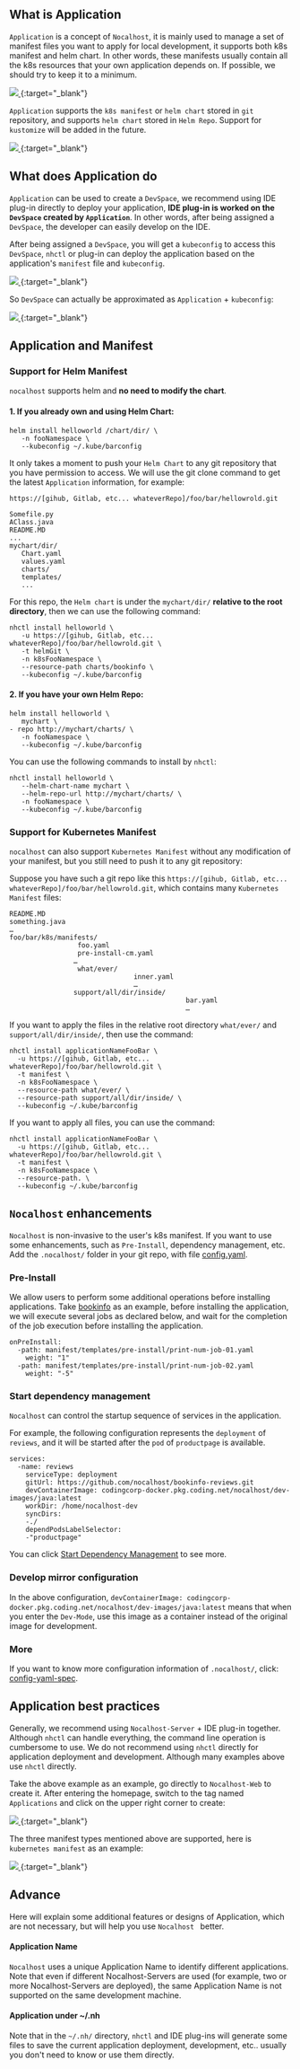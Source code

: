 ## What is Application

`Application` is a concept of `Nocalhost`, it is mainly used to manage a set of manifest files you want to apply for local development, it supports both k8s manifest and helm chart. In other words, these manifests usually contain all the k8s resources that your own application depends on. If possible, we should try to keep it to a minimum.

[ ![](../assets/images/concept/what-is-application.png) ](../assets/images/concept/what-is-application.png){:target="_blank"}

`Application` supports the `k8s manifest` or `helm chart` stored in `git` repository, and supports `helm chart` stored in `Helm Repo`. Support for `kustomize` will be added in the future.

[ ![](../assets/images/concept/diffrent-type-of-application.png) ](../assets/images/concept/diffrent-type-of-application.png){:target="_blank"}

## What does Application do

`Application` can be used to create a `DevSpace`, we recommend using IDE plug-in directly to deploy your application, **IDE plug-in is worked on the `DevSpace` created by `Application`**. In other words, after being assigned a `DevSpace`, the developer can easily develop on the IDE.



After being assigned a `DevSpace`, you will get a `kubeconfig` to access this `DevSpace`, `nhctl` or plug-in can deploy the application based on the application's `manifest` file and `kubeconfig`.

[ ![](../assets/images/concept/manifest-and-kubeconfig.png) ](../assets/images/concept/manifest-and-kubeconfig.png){:target="_blank"}

So `DevSpace` can actually be approximated as `Application` + `kubeconfig`:

[ ![](../assets/images/concept/application-and-space.png) ](../assets/images/concept/application-and-space.png){:target="_blank"}



## Application and Manifest

### Support for Helm Manifest

`nocalhost` supports helm and **no need to modify the chart**.


#### 1. If you already own and using Helm Chart:

```
helm install helloworld /chart/dir/ \
   -n fooNamespace \
   --kubeconfig ~/.kube/barconfig
```



It only takes a moment to push your `Helm Chart` to any git repository that you have permission to access. We will use the git clone command to get the latest `Application` information, for example:

```
https://[gihub, Gitlab, etc... whateverRepo]/foo/bar/hellowrold.git

Somefile.py
AClass.java
README.MD
...
mychart/dir/
   Chart.yaml
   values.yaml
   charts/
   templates/
   ...
```

For this repo, the `Helm chart`  is under the `mychart/dir/` **relative to the root directory**, then we can use the following command:

```
nhctl install helloworld \
   -u https://[gihub, Gitlab, etc... whateverRepo]/foo/bar/hellowrold.git \
   -t helmGit \
   -n k8sFooNamespace \
   --resource-path charts/bookinfo \
   --kubeconfig ~/.kube/barconfig
```

#### 2. If you have your own Helm Repo:

```
helm install helloworld \
   mychart \
- repo http://mychart/charts/ \
   -n fooNamespace \
   --kubeconfig ~/.kube/barconfig
```

You can use the following commands to install by `nhctl`:

```
nhctl install helloworld \
   --helm-chart-name mychart \
   --helm-repo-url http://mychart/charts/ \
   -n fooNamespace \
   --kubeconfig ~/.kube/barconfig
```



### Support for Kubernetes Manifest

`nocalhost` can also support `Kubernetes Manifest` without any modification of your manifest, but you still need to push it to any git repository:

Suppose you have such a git repo like this `https://[gihub, Gitlab, etc... whateverRepo]/foo/bar/hellowrold.git`, which contains many `Kubernetes Manifest` files:

```
README.MD
something.java
…
foo/bar/k8s/manifests/
                 foo.yaml
                 pre-install-cm.yaml
                …
                 what/ever/
                               inner.yaml
                               …
                support/all/dir/inside/
                                            bar.yaml
                                            …
```

If you want to apply the files in the relative root directory `what/ever/` and `support/all/dir/inside/`, then use the command:

```
nhctl install applicationNameFooBar \
  -u https://[gihub, Gitlab, etc... whateverRepo]/foo/bar/hellowrold.git \
  -t manifest \
  -n k8sFooNamespace \
  --resource-path what/ever/ \
  --resource-path support/all/dir/inside/ \
  --kubeconfig ~/.kube/barconfig
```

If you want to apply all files, you can use the command:

```
nhctl install applicationNameFooBar \
  -u https://[gihub, Gitlab, etc... whateverRepo]/foo/bar/hellowrold.git \
  -t manifest \
  -n k8sFooNamespace \
  --resource-path. \
  --kubeconfig ~/.kube/barconfig
```



## `Nocalhost` enhancements

`Nocalhost` is non-invasive to the user's k8s manifest. If you want to use some enhancements, such as `Pre-Install`, dependency management, etc. Add the `.nocalhost/` folder in your git repo, with file [config.yaml](https://github.com/nocalhost/bookinfo/blob/main/.nocalhost/config.yaml).



### Pre-Install

We allow users to perform some additional operations before installing applications. Take [bookinfo](https://github.com/nocalhost/bookinfo) as an example, before installing the application, we will execute several jobs as declared below, and wait for the completion of the job execution before installing the application.

```
onPreInstall:
  -path: manifest/templates/pre-install/print-num-job-01.yaml
    weight: "1"
  -path: manifest/templates/pre-install/print-num-job-02.yaml
    weight: "-5"
```



### Start dependency management

`Nocalhost` can control the startup sequence of services in the application.

For example, the following configuration represents the `deployment` of `reviews`, and it will be started after the `pod` of `productpage` is available.

```
services:
  -name: reviews
    serviceType: deployment
    gitUrl: https://github.com/nocalhost/bookinfo-reviews.git
    devContainerImage: codingcorp-docker.pkg.coding.net/nocalhost/dev-images/java:latest
    workDir: /home/nocalhost-dev
    syncDirs:
    -./
    dependPodsLabelSelector:
    -"productpage"
```

You can click [Start Dependency Management](https://nocalhost.dev/Concepts/service/#2-specify-the-startup-sequence-dependency) to see more.



### Develop mirror configuration

In the above configuration, `devContainerImage: codingcorp-docker.pkg.coding.net/nocalhost/dev-images/java:latest` means that when you enter the `Dev-Mode`, use this image as a container instead of the original image for development.



### More

If you want to know more configuration information of `.nocalhost/`, click: [config-yaml-spec](/References/nocalhost-config-yaml-spec/).



## Application best practices

Generally, we recommend using `Nocalhost-Server` + IDE plug-in together. Although `nhctl` can handle everything, the command line operation is cumbersome to use. We do not recommend using `nhctl` directly for application deployment and development. Although many examples above use `nhctl` directly.


Take the above example as an example, go directly to `Nocalhost-Web` to create it. After entering the homepage, switch to the tag named `Applications` and click on the upper right corner to create:


[ ![](../assets/images/concept/create-application.png) ](../assets/images/concept/create-application.png){:target="_blank"}


The three manifest types mentioned above are supported, here is `kubernetes manifest` as an example:

[ ![](../assets/images/concept/create-application-detail.png) ](../assets/images/concept/create-application-detail.png){:target="_blank"}

## Advance

Here will explain some additional features or designs of Application, which are not necessary, but will help you use `Nocalhost ` better.



#### Application Name

`Nocalhost` uses a unique Application Name to identify different applications. Note that even if different Nocalhost-Servers are used (for example, two or more Nocalhost-Servers are deployed), the same Application Name is not supported on the same development machine.



#### Application under ~/.nh

Note that in the `~/.nh/` directory, `nhctl` and IDE plug-ins will generate some files to save the current application deployment, development, etc.. usually you don't need to know or use them directly.